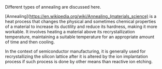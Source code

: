 Different types of annealing are discussed here.

[Annealing](https://en.wikipedia.org/wiki/Annealing_(materials_science) is a heat process that changes the physical and sometimes chemical properties of a material to increase its ductility and reduce its hardness, making it more workable. It involves heating a material above its recrystallization temperature, maintaining a suitable temperature for an appropriate amount of time and then cooling.

In the context of semiconductor manufacturing, it is generally used for recrystallizing the silicon lattice after it is altered by the ion implantation process if such process is done by other means than reactive ion etching.
